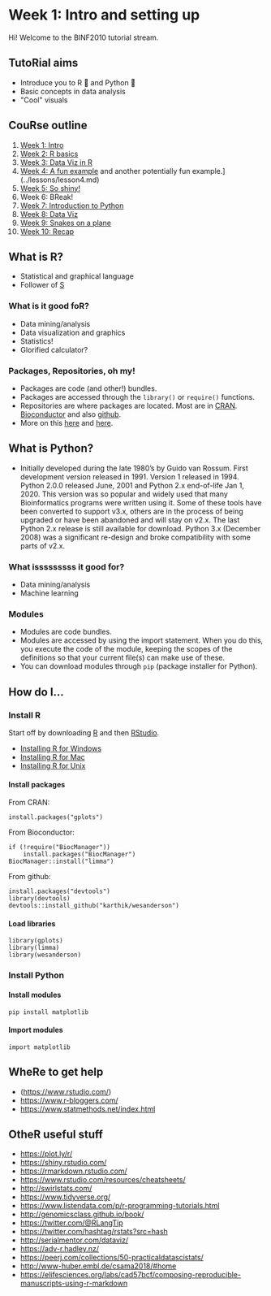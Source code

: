 # Week 1: Intro and setting up
Hi! Welcome to the BINF2010 tutorial stream. 

## TutoRial aims 
- Introduce you to R :large_blue_circle: and Python :snake:
- Basic concepts in data analysis
- "Cool" visuals 

## CouRse outline
1. [Week 1: Intro](../intro/intro.md)
2. [Week 2: R basics](../lessons/lesson1.md)
3. [Week 3: Data Viz in R](../lessons/lesson2.md)
4. [Week 4: A fun example](../lessons/lesson3.md) and another potentially fun example.](../lessons/lesson4.md)
5. [Week 5: So shiny!](../lessons/lesson5.md)
6. Week 6: BReak! 
7. [Week 7: Introduction to Python](../lessons/lesson6.md)
8. [Week 8: Data Viz](../lessons/lesson7.md)
9. [Week 9: Snakes on a plane](../lessons/lesson8.md)
10. [Week 10: Recap](../lessons/lesson9.md)

## What is R? 
- Statistical and graphical language
- Follower of [S](https://en.wikipedia.org/wiki/S_(programming_language))

### What is it good foR?  
- Data mining/analysis 
- Data visualization and graphics
- Statistics! 
- Glorified calculator? 

### Packages, Repositories, oh my!
- Packages are code (and other!) bundles.
- Packages are accessed through the `library()` or `require()` functions. 
- Repositories are where packages are located. Most are in [CRAN](https://cran.r-project.org/web/packages/). [Bioconductor](https://www.bioconductor.org/packages/release/BiocViews.html) and also [github](https://github.com/trending/r). 
- More on this [here](http://r-pkgs.had.co.nz/) and [here](https://www.datacamp.com/community/tutorials/r-packages-guide). 

## What is Python?
- Initially developed during the late 1980’s by Guido van Rossum. First development version released in 1991. Version 1 released in 1994.
Python 2.0.0 released June, 2001 and Python 2.x end-of-life Jan 1, 2020.
This version was so popular and widely used that many Bioinformatics programs were written using it. Some of these tools have been converted to support v3.x, others are in the process of being upgraded or have been abandoned and will stay on v2.x. The last Python 2.x release is still available for download.
Python 3.x (December 2008) was a significant re-design and broke compatibility with some parts of v2.x.

### What isssssssss it good for?  
- Data mining/analysis
- Machine learning

### Modules 
- Modules are code bundles. 
- Modules are accessed by using the import statement. When you do this, you execute the code of the module, keeping the scopes of the definitions so that your current file(s) can make use of these.
- You can download modules through `pip` (package installer for Python). 


## How do I...
### Install R
Start off by downloading [R](https://cran.r-project.org/) and then [RStudio](https://www.rstudio.com/).
- [Installing R for Windows](installwindows.md)
- [Installing R for Mac](installmac.md)
- [Installing R for Unix](installunix.md)

#### Install packages
From CRAN: 
``` 
install.packages("gplots")
```
From Bioconductor: 
``` 
if (!require("BiocManager"))
    install.packages("BiocManager")
BiocManager::install("limma")
```
From github:
```  
install.packages("devtools")
library(devtools)
devtools::install_github("karthik/wesanderson")
```
#### Load libraries 
```
library(gplots)
library(limma)
library(wesanderson)
```

### Install Python


#### Install modules
``` 
pip install matplotlib
```
#### Import modules
```
import matplotlib
```




## WheRe to get help
- (https://www.rstudio.com/)
- https://www.r-bloggers.com/
- https://www.statmethods.net/index.html

## OtheR useful stuff 
- https://plot.ly/r/
- https://shiny.rstudio.com/
- https://rmarkdown.rstudio.com/
- https://www.rstudio.com/resources/cheatsheets/ 
- http://swirlstats.com/
- https://www.tidyverse.org/
- https://www.listendata.com/p/r-programming-tutorials.html
- http://genomicsclass.github.io/book/
- https://twitter.com/@RLangTip 
- https://twitter.com/hashtag/rstats?src=hash
- http://serialmentor.com/dataviz/
- https://adv-r.hadley.nz/
- https://peerj.com/collections/50-practicaldatascistats/
- http://www-huber.embl.de/csama2018/#home
- https://elifesciences.org/labs/cad57bcf/composing-reproducible-manuscripts-using-r-markdown

